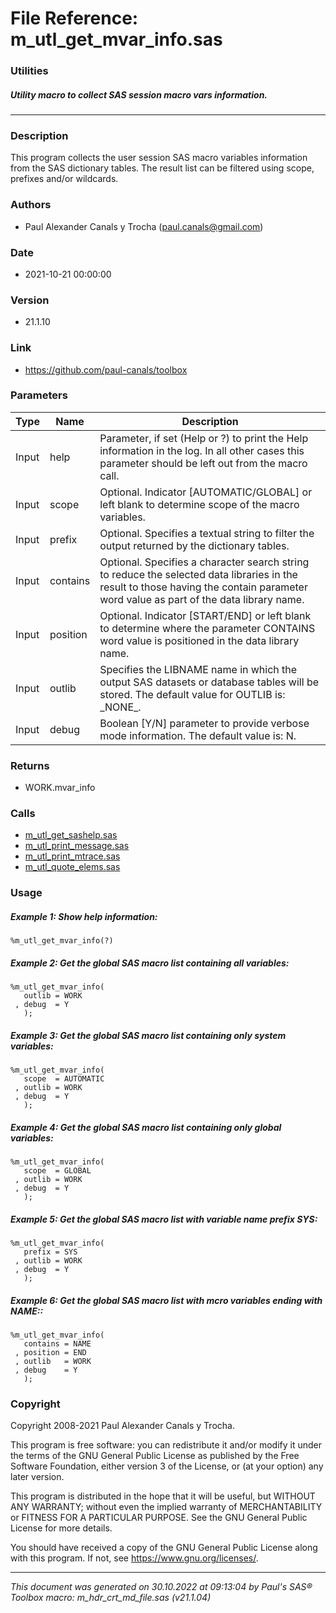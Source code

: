 # File Reference: m_utl_get_mvar_info.sas

### Utilities

##### Utility macro to collect SAS session macro vars information.

***

### Description
This program collects the user session SAS macro variables information from the SAS dictionary tables. The result list can be filtered using scope, prefixes and/or wildcards.

### Authors
* Paul Alexander Canals y Trocha (paul.canals@gmail.com)

### Date
* 2021-10-21 00:00:00

### Version
* 21.1.10

### Link
* https://github.com/paul-canals/toolbox

### Parameters
| Type | Name | Description |
| ---- | ---- | ----------- |
| Input | help | Parameter, if set (Help or ?) to print the Help information in the log. In all other cases this parameter should be left out from the macro call. |
| Input | scope | Optional. Indicator [AUTOMATIC/GLOBAL] or left blank to determine scope of the macro variables. |
| Input | prefix | Optional. Specifies a textual string to filter the output returned by the dictionary tables. |
| Input | contains | Optional. Specifies a character search string to reduce the selected data libraries in the result to those having the contain parameter word value as part of the data library name. |
| Input | position | Optional. Indicator [START/END] or left blank to determine where the parameter CONTAINS word value is positioned in the data library name. |
| Input | outlib | Specifies the LIBNAME name in which the output SAS datasets or database tables will be stored. The default value for OUTLIB is: \_NONE\_. |
| Input | debug | Boolean [Y/N] parameter to provide verbose mode information. The default value is: N. |

### Returns
* WORK.mvar_info

### Calls
* [m_utl_get_sashelp.sas](m_utl_get_sashelp.md)
* [m_utl_print_message.sas](m_utl_print_message.md)
* [m_utl_print_mtrace.sas](m_utl_print_mtrace.md)
* [m_utl_quote_elems.sas](m_utl_quote_elems.md)

### Usage

##### Example 1: Show help information:
```sas
%m_utl_get_mvar_info(?)
```

##### Example 2: Get the global SAS macro list containing all variables:
```sas
%m_utl_get_mvar_info(
   outlib = WORK
 , debug  = Y
   );
```

##### Example 3: Get the global SAS macro list containing only system variables:
```sas
%m_utl_get_mvar_info(
   scope  = AUTOMATIC
 , outlib = WORK
 , debug  = Y
   );
```

##### Example 4: Get the global SAS macro list containing only global variables:
```sas
%m_utl_get_mvar_info(
   scope  = GLOBAL
 , outlib = WORK
 , debug  = Y
   );
```

##### Example 5: Get the global SAS macro list with variable name prefix SYS:
```sas
%m_utl_get_mvar_info(
   prefix = SYS
 , outlib = WORK
 , debug  = Y
   );
```

##### Example 6: Get the global SAS macro list with mcro variables ending with NAME::
```sas
%m_utl_get_mvar_info(
   contains = NAME
 , position = END
 , outlib   = WORK
 , debug    = Y
   );
```

### Copyright
Copyright 2008-2021 Paul Alexander Canals y Trocha. 
 
This program is free software: you can redistribute it and/or modify 
it under the terms of the GNU General Public License as published by 
the Free Software Foundation, either version 3 of the License, or 
(at your option) any later version. 
 
This program is distributed in the hope that it will be useful, 
but WITHOUT ANY WARRANTY; without even the implied warranty of 
MERCHANTABILITY or FITNESS FOR A PARTICULAR PURPOSE. See the 
GNU General Public License for more details. 
 
You should have received a copy of the GNU General Public License 
along with this program. If not, see <https://www.gnu.org/licenses/>. 


***
*This document was generated on 30.10.2022 at 09:13:04  by Paul's SAS&reg; Toolbox macro: m_hdr_crt_md_file.sas (v21.1.04)*
